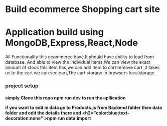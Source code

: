 # Build ecommerce Shopping cart site 
<h1>Application build using MongoDB,Express,React,Node</h1>
<p> All Functionality this ecommerce have.It should have ability  to load from database.
And able to view the individual items,We can view the exact amount of stock this item has,we can add item to cart remove cart ,it takes us to the cart we can see cart,The cart storage in browsers localstorage </p>
<h3>project setup</h3>
<h4> simply Clone this repo
npm run dev to run the apllication
 
if you want to edit in data  go to Products.js from Backend folder then data folder and edit the details there and <h2="color:blue;text-decoration:none" >npm run data:import</H2>
  
</h4>
